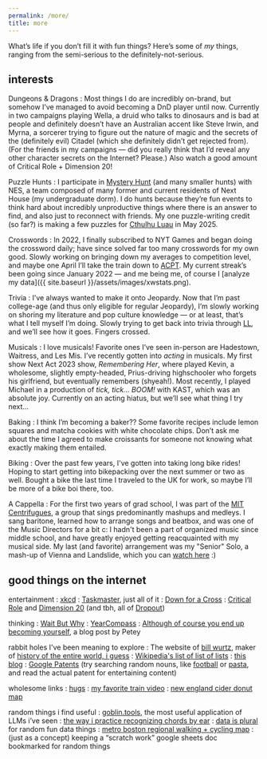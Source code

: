 ```yaml
---
permalink: /more/
title: more
---
```


What’s life if you don’t fill it with fun things? Here’s some of *my* things, ranging from the semi-serious to the definitely-not-serious.

interests
---------

Dungeons & Dragons
: Most things I do are incredibly on-brand, but somehow I’ve managed to avoid becoming a DnD player until now. Currently in two campaigns playing Wella, a druid who talks to dinosaurs and is bad at people and definitely doesn’t have an Australian accent like Steve Irwin, and Myrna, a sorcerer trying to figure out the nature of magic and the secrets of the (definitely evil) Citadel (which she definitely didn’t get rejected from). (For the friends in my campaigns — did you really think that I’d reveal any other character secrets on the Internet? Please.) Also watch a good amount of Critical Role + Dimension 20!

Puzzle Hunts
: I participate in [Mystery Hunt](https://www.wikiwand.com/en/MIT_Mystery_Hunt) (and many smaller hunts) with NES, a team composed of many former and current residents of Next House (my undergraduate dorm). I do hunts because they’re fun events to think hard about incredibly unproductive things where there is an answer to find, and also just to reconnect with friends. My one puzzle-writing credit (so far?) is making a few puzzles for [Cthulhu Luau](https://cthulhu-luau.com/) in May 2025. 

Crosswords
: In 2022, I finally subscribed to NYT Games and began doing the crossword daily; have since solved far too many crosswords for my own good. Slowly working on bringing down my averages to competition level, and maybe one April I’ll take the train down to [ACPT](https://www.crosswordtournament.com/). My current streak’s been going since January 2022 — and me being me, of course I [analyze my data]({{ site.baseurl }}/assets/images/xwstats.png).

Trivia
: I’ve always wanted to make it onto Jeopardy. Now that I’m past college-age (and thus only eligible for regular Jeopardy), I’m slowly working on shoring my literature and pop culture knowledge — or at least, that’s what I tell myself I’m doing. Slowly trying to get back into trivia through [LL](https://learnedleague.com/), and we’ll see how it goes. Fingers crossed.

Musicals
: I love musicals! Favorite ones I’ve seen in-person are Hadestown, Waitress, and Les Mis. I’ve recently gotten into *acting* in musicals. My first show Next Act 2023 show, *Remembering Her*, where played Kevin, a wholesome, slightly empty-headed, Prius-driving highschooler who forgets his girlfriend, but eventually remembers (shyeah!). Most recently, I played Michael in a production of *tick, tick... BOOM!* with KAST, which was an absolute joy. Currently on an acting hiatus, but we’ll see what thing I try next…

Baking
: I think I’m becoming a baker?? Some favorite recipes include lemon squares and matcha cookies with white chocolate chips. Don’t ask me about the time I agreed to make croissants for someone not knowing what exactly making them entailed.

Biking
: Over the past few years, I've gotten into taking long bike rides! Hoping to start getting into bikepacking over the next summer or two as well. Bought a bike the last time I traveled to the UK for work, so maybe I’ll be more of a bike boi there, too.

A Cappella
: For the first two years of grad school, I was part of the [MIT Centrifugues](http://centrifugues.mit.edu), a group that sings predominantly mashups and medleys. I sang baritone, learned how to arrange songs and beatbox, and was one of the Music Directors for a bit c: I hadn't been a part of organized music since middle school, and have greatly enjoyed getting reacquainted with my musical side. My last (and favorite) arrangement was my "Senior" Solo, a mash-up of Vienna and Landslide, which you can [watch here](https://www.youtube.com/watch?v=XaYsEHcfYzU&list=PLEqH21Y1c7k_94TF1vlyVcuP1B0r5_Czo&index=12) :)

good things on the internet
---------------------------

entertainment
: [xkcd](https://xkcd.com/)
: [Taskmaster](https://www.youtube.com/c/Taskmaster), just all of it
: [Down for a Cross](https://downforacross.com/)
: [Critical Role](https://critrole.com/) and [Dimension 20](https://www.dropout.tv/dimension-20) (and tbh, all of [Dropout](https://www.dropout.tv))

thinking
: [Wait But Why](https://waitbutwhy.com/)
: [YearCompass](https://www.yearcompass.com)
: [Although of course you end up becoming yourself](https://mitadmissions.org/blogs/entry/choosing-to-become-yourself/), a blog post by Petey

rabbit holes I've been meaning to explore
: The website of [bill wurtz](https://billwurtz.com/), maker of [history of the entire world, i guess](https://www.youtube.com/watch?v=xuCn8ux2gbs)
: [Wikipedia's list of list of lists](https://en.wikipedia.org/wiki/List_of_lists_of_lists)
: [this blog](https://zyxyvy.wordpress.com/)
: [Google Patents](https://patents.google.com/) (try searching random nouns, like [football](https://patents.google.com/patent/US7156762B1/en?q=football&oq=football+) or [pasta](https://patents.google.com/patent/US5030462A/en?q=pasta&oq=pasta), and read the actual patent for entertaining content)

wholesome links
: [hugs](http://web.mit.edu/cor/www/hugs/)
: [my favorite train video](https://www.youtube.com/watch?v=cD3QlR98--A)
: [new england cider donut map](https://www.google.com/maps/d/u/0/viewer?mid=15NfV5Q3Bv6FzSr-KOfTsuWp3jnyT4zvX&ll=42.38079741969259%2C-71.04175234971991&z=10)

random things i find useful
: [goblin.tools](https://goblin.tools/), the most useful application of LLMs i’ve seen
: [the way i practice recognizing chords by ear](https://www.musictheory.net/exercises/ear-chord)
: [data is plural](https://www.data-is-plural.com/) for random fun data things
: [metro boston regional walking + cycling map](https://trailmap.mapc.org/)
: (just as a concept) keeping a “scratch work” google sheets doc bookmarked for random things
